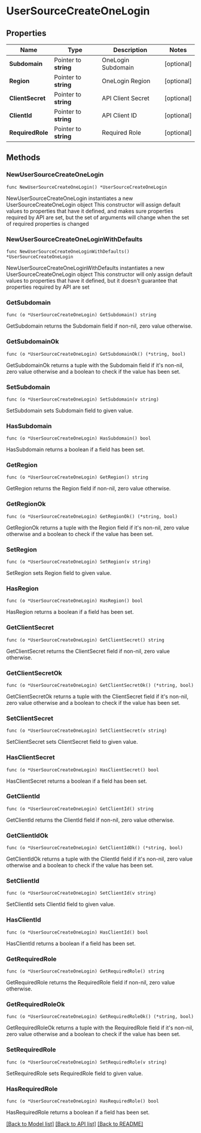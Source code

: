 # UserSourceCreateOneLogin

## Properties

Name | Type | Description | Notes
------------ | ------------- | ------------- | -------------
**Subdomain** | Pointer to **string** | OneLogin Subdomain | [optional] 
**Region** | Pointer to **string** | OneLogin Region | [optional] 
**ClientSecret** | Pointer to **string** | API Client Secret | [optional] 
**ClientId** | Pointer to **string** | API Client ID | [optional] 
**RequiredRole** | Pointer to **string** | Required Role | [optional] 

## Methods

### NewUserSourceCreateOneLogin

`func NewUserSourceCreateOneLogin() *UserSourceCreateOneLogin`

NewUserSourceCreateOneLogin instantiates a new UserSourceCreateOneLogin object
This constructor will assign default values to properties that have it defined,
and makes sure properties required by API are set, but the set of arguments
will change when the set of required properties is changed

### NewUserSourceCreateOneLoginWithDefaults

`func NewUserSourceCreateOneLoginWithDefaults() *UserSourceCreateOneLogin`

NewUserSourceCreateOneLoginWithDefaults instantiates a new UserSourceCreateOneLogin object
This constructor will only assign default values to properties that have it defined,
but it doesn't guarantee that properties required by API are set

### GetSubdomain

`func (o *UserSourceCreateOneLogin) GetSubdomain() string`

GetSubdomain returns the Subdomain field if non-nil, zero value otherwise.

### GetSubdomainOk

`func (o *UserSourceCreateOneLogin) GetSubdomainOk() (*string, bool)`

GetSubdomainOk returns a tuple with the Subdomain field if it's non-nil, zero value otherwise
and a boolean to check if the value has been set.

### SetSubdomain

`func (o *UserSourceCreateOneLogin) SetSubdomain(v string)`

SetSubdomain sets Subdomain field to given value.

### HasSubdomain

`func (o *UserSourceCreateOneLogin) HasSubdomain() bool`

HasSubdomain returns a boolean if a field has been set.

### GetRegion

`func (o *UserSourceCreateOneLogin) GetRegion() string`

GetRegion returns the Region field if non-nil, zero value otherwise.

### GetRegionOk

`func (o *UserSourceCreateOneLogin) GetRegionOk() (*string, bool)`

GetRegionOk returns a tuple with the Region field if it's non-nil, zero value otherwise
and a boolean to check if the value has been set.

### SetRegion

`func (o *UserSourceCreateOneLogin) SetRegion(v string)`

SetRegion sets Region field to given value.

### HasRegion

`func (o *UserSourceCreateOneLogin) HasRegion() bool`

HasRegion returns a boolean if a field has been set.

### GetClientSecret

`func (o *UserSourceCreateOneLogin) GetClientSecret() string`

GetClientSecret returns the ClientSecret field if non-nil, zero value otherwise.

### GetClientSecretOk

`func (o *UserSourceCreateOneLogin) GetClientSecretOk() (*string, bool)`

GetClientSecretOk returns a tuple with the ClientSecret field if it's non-nil, zero value otherwise
and a boolean to check if the value has been set.

### SetClientSecret

`func (o *UserSourceCreateOneLogin) SetClientSecret(v string)`

SetClientSecret sets ClientSecret field to given value.

### HasClientSecret

`func (o *UserSourceCreateOneLogin) HasClientSecret() bool`

HasClientSecret returns a boolean if a field has been set.

### GetClientId

`func (o *UserSourceCreateOneLogin) GetClientId() string`

GetClientId returns the ClientId field if non-nil, zero value otherwise.

### GetClientIdOk

`func (o *UserSourceCreateOneLogin) GetClientIdOk() (*string, bool)`

GetClientIdOk returns a tuple with the ClientId field if it's non-nil, zero value otherwise
and a boolean to check if the value has been set.

### SetClientId

`func (o *UserSourceCreateOneLogin) SetClientId(v string)`

SetClientId sets ClientId field to given value.

### HasClientId

`func (o *UserSourceCreateOneLogin) HasClientId() bool`

HasClientId returns a boolean if a field has been set.

### GetRequiredRole

`func (o *UserSourceCreateOneLogin) GetRequiredRole() string`

GetRequiredRole returns the RequiredRole field if non-nil, zero value otherwise.

### GetRequiredRoleOk

`func (o *UserSourceCreateOneLogin) GetRequiredRoleOk() (*string, bool)`

GetRequiredRoleOk returns a tuple with the RequiredRole field if it's non-nil, zero value otherwise
and a boolean to check if the value has been set.

### SetRequiredRole

`func (o *UserSourceCreateOneLogin) SetRequiredRole(v string)`

SetRequiredRole sets RequiredRole field to given value.

### HasRequiredRole

`func (o *UserSourceCreateOneLogin) HasRequiredRole() bool`

HasRequiredRole returns a boolean if a field has been set.


[[Back to Model list]](../README.md#documentation-for-models) [[Back to API list]](../README.md#documentation-for-api-endpoints) [[Back to README]](../README.md)


